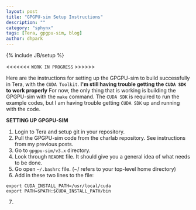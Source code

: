 ```yaml
---
layout: post
title: "GPGPU-sim Setup Instructions"
description: ""
category: "sphynx"
tags: [Tera, gpgpu-sim, blog]
author: dhpark
---
```

{% include JB/setup %}

<<<<<<< `WORK IN PROGRESS` >>>>>>

Here are the instructions for setting up the GPGPU-sim to build successfully in Tera, with the `CUDA Toolkit`.
**I'm still having trouble getting the `CUDA SDK` to work properly**
For now, the only thing that is working is building the GPGPU-sim with the `make` command. 
The `CUDA SDK` is required to run the example codes, but I am having trouble getting `CUDA SDK` up and running with the code.

**SETTING UP GPGPU-SIM**

1. Login to Tera and setup git in your repository.
2. Pull the GPGPU-sim code from the charlab repository. See instructions from my previous posts.
3. Go to `gpgpu-sim/v3.x` directory.
4. Look through `README` file. It should give you a general idea of what needs to be done.
5. Go open `~/.bashrc` file. (~/ refers to your top-level home directory)
6. Add in these two lines to the file:

```
export CUDA_INSTALL_PATH=/usr/local/cuda
export PATH=$PATH:$CUDA_INSTALL_PATH/bin
```

7. 

